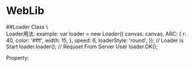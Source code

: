 # WebLib


##Loader Class \  
Loader用法: 
example:
var loader = new 	Loader({
	   canvas: canvas,
		 ARC: { r: 40, color: '#fff',  width: 15, },
		 speed: 6,
		 loaderStyle: 'round',
});
// Loader is Start
loader.loader();
// Requset From Server User
loader.OK();

Property:




